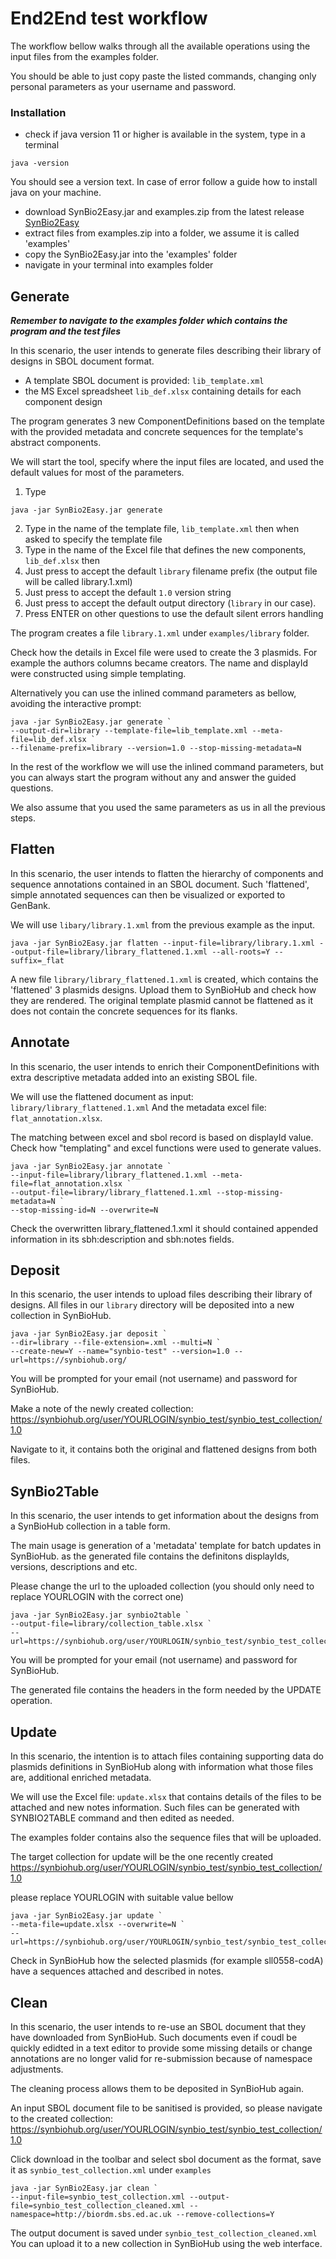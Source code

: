 # End2End test workflow 

The workflow bellow walks through all the available operations using the input files
from the examples folder.

You should be able to just copy paste the listed commands, changing only 
personal parameters as your username and password.

### Installation
* check if java version 11 or higher is available in the system, type in a terminal
```shell
java -version
```
You should see a version text. In case of error follow a guide how to install java on your machine.

* download SynBio2Easy.jar and examples.zip from the latest release [SynBio2Easy](https://github.com/BioRDM/synbio2easy/releases)
* extract files from examples.zip into a folder, we assume it is called 'examples'
* copy the SynBio2Easy.jar into the 'examples' folder
* navigate in your terminal into examples folder

## Generate

***Remember to navigate to the examples folder which contains the program and the test files***

In this scenario, the user intends to generate files describing their library of designs in SBOL document format. 
* A template SBOL document is provided: `lib_template.xml`
* the MS Excel spreadsheet `lib_def.xlsx` containing details for each component design

The program generates 3 new ComponentDefinitions based on the template with the provided metadata and concrete sequences for
the template's abstract components.

We will start the tool, specify where the input files are located, and used the default values for most of the parameters.

1.  Type
```
java -jar SynBio2Easy.jar generate
```
2.	Type in the name of the template file, `lib_template.xml` then <ENTER> when asked to specify the template file
3.	Type in the name of the Excel file that defines the new components, `lib_def.xlsx` then <ENTER>
4.	Just press <ENTER> to accept the default `library` filename prefix (the output file will be called library.1.xml)
5.	Just press <ENTER> to accept the default `1.0` version string
6.	Just press <ENTER> to accept the default output directory (`library` in our case).
7.  Press ENTER on other questions to use the default silent errors handling

The program creates a file `library.1.xml` under `examples/library` folder.

Check how the details in Excel file were used to create the 3 plasmids.
For example the authors columns became creators. The name and displayId were constructed using simple templating.

Alternatively you can use the inlined command parameters as bellow, avoiding the interactive prompt:

```
java -jar SynBio2Easy.jar generate `
--output-dir=library --template-file=lib_template.xml --meta-file=lib_def.xlsx `
--filename-prefix=library --version=1.0 --stop-missing-metadata=N 
```

In the rest of the workflow we will use the inlined command parameters,
but you can always start the program without any and answer the guided questions.

We also assume that you used the same parameters as us in all the previous steps.

## Flatten

In this scenario, the user intends to flatten the hierarchy of components and sequence annotations contained in an SBOL document. 
Such 'flattened', simple annotated sequences can then be visualized or exported to GenBank.

We will use `libary/library.1.xml` from the previous example as the input.

```
java -jar SynBio2Easy.jar flatten --input-file=library/library.1.xml --output-file=library/library_flattened.1.xml --all-roots=Y --suffix=_flat
```

A new file `library/library_flattened.1.xml` is created, which contains the 'flattened' 3 plasmids designs.
Upload them to SynBioHub and check how they are rendered.
The original template plasmid cannot be flattened as it does not contain the concrete sequences for its flanks.

## Annotate

In this scenario, the user intends to enrich their ComponentDefinitions with extra descriptive metadata 
added into an existing SBOL file. 

We will use the flattened document as input: `library/library_flattened.1.xml`
And the metadata excel file: `flat_annotation.xlsx`.

The matching between excel and sbol record is based on displayId value.
Check how "templating" and excel functions were used to generate values.

```
java -jar SynBio2Easy.jar annotate `
--input-file=library/library_flattened.1.xml --meta-file=flat_annotation.xlsx `
--output-file=library/library_flattened.1.xml --stop-missing-metadata=N `
--stop-missing-id=N --overwrite=N
```

Check the overwritten library_flattened.1.xml it should contained appended information
in its sbh:description and sbh:notes fields.

## Deposit

In this scenario, the user intends to upload files describing their library of designs.
All files in our `library` directory will be deposited into a new collection in SynBioHub.

```
java -jar SynBio2Easy.jar deposit `
--dir=library --file-extension=.xml --multi=N `
--create-new=Y --name="synbio-test" --version=1.0 --url=https://synbiohub.org/ 
```

You will be prompted for your email (not username) and password for SynBioHub.

Make a note of the newly created collection:
https://synbiohub.org/user/YOURLOGIN/synbio_test/synbio_test_collection/1.0

Navigate to it, it contains both the original and flattened designs from both files.


## SynBio2Table

In this scenario, the user intends to get information about the designs from a SynBioHub collection in a table form.

The main usage is generation of a 'metadata' template for batch updates in SynBioHub.
as the generated file contains the definitons displayIds, versions, descriptions and etc.

Please change the url to the uploaded collection 
(you should only need to replace YOURLOGIN with the correct one)

```
java -jar SynBio2Easy.jar synbio2table `
--output-file=library/collection_table.xlsx `
--url=https://synbiohub.org/user/YOURLOGIN/synbio_test/synbio_test_collection/1.0 
```

You will be prompted for your email (not username) and password for SynBioHub.

The generated file contains the headers in the form needed by the UPDATE operation.

## Update

In this scenario, the intention is to attach files containing supporting data do plasmids definitions in SynBioHub
along with information what those files are, additional enriched metadata.

We will use the Excel file: `update.xlsx`
that contains details of the files to be attached and new notes information.
Such files can be generated with SYNBIO2TABLE command and then edited as needed.

The examples folder contains also the sequence files that will be uploaded.

The target collection for update will be the one recently created
https://synbiohub.org/user/YOURLOGIN/synbio_test/synbio_test_collection/1.0

please replace YOURLOGIN with suitable value bellow

```
java -jar SynBio2Easy.jar update `
--meta-file=update.xlsx --overwrite=N `
--url=https://synbiohub.org/user/YOURLOGIN/synbio_test/synbio_test_collection/1.0 
```

Check in SynBioHub how the selected plasmids (for example sll0558-codA) have a sequences attached and described in notes.

## Clean

In this scenario, the user intends to re-use an SBOL document that they have downloaded from SynBioHub.
Such documents even if coudl be quickly edidted in a text editor to provide some
missing details or change annotations are no longer valid for re-submission because of namespace adjustments. 

The cleaning process allows them to be deposited in SynBioHub again. 

An input SBOL document file to be sanitised is provided, so please navigate to the created collection:
https://synbiohub.org/user/YOURLOGIN/synbio_test/synbio_test_collection/1.0

Click download in the toolbar and select sbol document as the format, save it as `synbio_test_collection.xml`
under `examples`

```
java -jar SynBio2Easy.jar clean `
--input-file=synbio_test_collection.xml --output-file=synbio_test_collection_cleaned.xml --namespace=http://biordm.sbs.ed.ac.uk --remove-collections=Y
```

The output document is saved under `synbio_test_collection_cleaned.xml`
You can upload it to a new collection in SynBioHub using the web interface.
